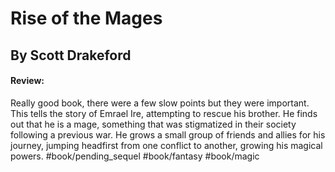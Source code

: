 # Rise of the Mages
## By Scott Drakeford
#### Review:
Really good book, there were a few slow points but they were important.
This tells the story of Emrael Ire, attempting to rescue his brother. 
He finds out that he is a mage, something that was stigmatized in their society following a previous war.
He grows a small group of friends and allies for his journey, jumping headfirst from one conflict to another, growing his magical powers.
#book/pending_sequel 
#book/fantasy #book/magic 